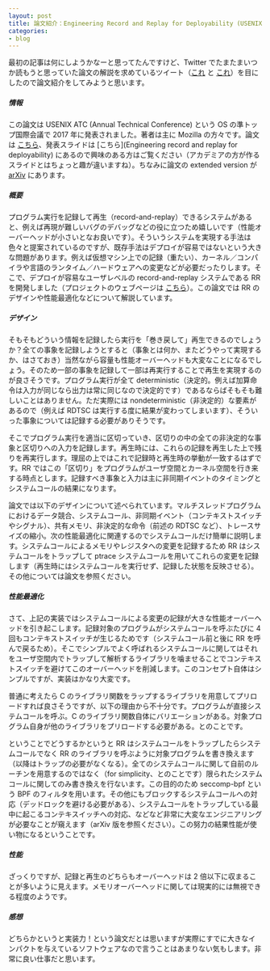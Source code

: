 ```yaml
---
layout: post
title: 論文紹介：Engineering Record and Replay for Deployability (USENIX ATC'17)
categories:
- blog
---
```


最初の記事は何にしようかなーと思ってたんですけど、Twitter でたまたまいつか読もうと思っていた論文の解説を求めているツイート（[これ](https://twitter.com/Linda_pp/status/1257930689950789634) と [これ](https://twitter.com/Linda_pp/status/1257931429700202496)）を目にしたので論文紹介をしてみようと思います。

##### 情報
この論文は USENIX ATC (Annual Technical Conference) という OS の準トップ国際会議で 2017 年に発表されました。著者は主に Mozilla の方々です。論文は [こちら](https://www.usenix.org/system/files/conference/atc17/atc17-o_callahan.pdf)、発表スライドは [こちら](Engineering record and replay for deployability) にあるので興味のある方はご覧ください（アカデミアの方が作るスライドとはちょっと趣が違いますね）。ちなみに論文の extended version が [arXiv](https://arxiv.org/pdf/1705.05937.pdf) にあります。

##### 概要
プログラム実行を記録して再生（record-and-replay）できるシステムがあると、例えば再現が難しいバグのデバッグなどの役に立つため嬉しいです（性能オーバーヘッドが小さいとなお良いです）。そういうシステムを実現する手法は色々と提案されているのですが、既存手法はデプロイが容易ではないという大きな問題があります。例えば仮想マシン上での記録（重たい）、カーネル／コンパイラや言語のランタイム／ハードウェアへの変更などが必要だったりします。そこで、デプロイが容易なユーザレベルの record-and-replay システムである <mycode>RR</mycode> を開発しました（プロジェクトのウェブページは [こちら](https://rr-project.org/)）。この論文では <mycode>RR</mycode> のデザインや性能最適化などについて解説しています。

##### デザイン
そもそもどういう情報を記録したら実行を「巻き戻して」再生できるのでしょうか？全ての事象を記録しようとすると（事象とは何か、またどうやって実現するか、はさておき）当然ながら容量も性能オーバーヘッドも大変なことになるでしょう。そのため一部の事象を記録して一部は再実行することで再生を実現するのが良さそうです。プログラム実行が全て deterministic（決定的。例えば加算命令は入力が同じなら出力は常に同じなので決定的です）であるならばそもそも難しいことはありません。ただ実際には nondeterministic（非決定的）な要素があるので（例えば <mycode>RDTSC</mycode> は実行する度に結果が変わってしまいます）、そういった事象については記録する必要がありそうです。

そこでプログラム実行を適当に区切っていき、区切りの中の全ての非決定的な事象と区切りへの入力を記録します。再生時には、これらの記録を再生した上で残りを再実行します。理屈の上ではこれで記録時と再生時の挙動が一致するはずです。<mycode>RR</mycode> ではこの「区切り」をプログラムがユーザ空間とカーネル空間を行き来する時点とします。記録すべき事象と入力は主に非同期イベントのタイミングとシステムコールの結果になります。

論文では以下のデザインについて述べられています。マルチスレッドプログラムにおけるデータ競合、システムコール、非同期イベント（コンテキストスイッチやシグナル）、共有メモリ、非決定的な命令（前述の <mycode>RDTSC</mycode> など）、トレースサイズの縮小。次の性能最適化に関連するのでシステムコールだけ簡単に説明します。システムコールによるメモリやレジスタへの変更を記録するため <mycode>RR</mycode> はシステムコールをトラップして <mycode>ptrace</mycode> システムコールを用いてこれらの変更を記録します（再生時にはシステムコールを実行せず、記録した状態を反映させる）。その他については論文を参照ください。

##### 性能最適化
さて、上記の実装ではシステムコールによる変更の記録が大きな性能オーバーヘッドを引き起こします。記録対象のプログラムがシステムコールを呼ぶたびに 4 回もコンテキストスイッチが生じるためです（システムコール前と後に <mycode>RR</mycode> を呼んで戻るため）。そこでシンプルでよく呼ばれるシステムコールに関してはそれをユーザ空間内でトラップして解析するライブラリを噛ませることでコンテキストスイッチを避けてこのオーバーヘッドを削減します。このコンセプト自体はシンプルですが、実装はかなり大変です。

普通に考えたら C のライブラリ関数をラップするライブラリを用意してプリロードすれば良さそうですが、以下の理由から不十分です。プログラムが直接システムコールを呼ぶ。C のライブラリ関数自体にバリエーションがある。対象プログラム自身が他のライブラリをプリロードする必要がある。とのことです。

ということでどうするかというと <mycode>RR</mycode> はシステムコールをトラップしたらシステムコールでなく <mycode>RR</mycode> のライブラリを呼ぶように対象プログラムを書き換えます（以降はトラップの必要がなくなる）。全てのシステムコールに関して自前のルーチンを用意するのではなく（for simplicity、とのことです）限られたシステムコールに関してのみ書き換えを行ないます。この目的のため <mycode>seccomp-bpf</mycode> という BPF のフィルタを用います。その他にもブロックするシステムコールへの対応（デッドロックを避ける必要がある）、システムコールをトラップしている最中に起こるコンテキスイッチへの対応、などなど非常に大変なエンジニアリングが必要なことが窺えます（arXiv 版を参照ください）。この努力の結果性能が使い物になるということです。

##### 性能
ざっくりですが、記録と再生のどちらもオーバーヘッドは 2 倍以下に収まることが多いように見えます。メモリオーバーヘッドに関しては現実的には無視できる程度のようです。

##### 感想
どちらかというと実装力！という論文だとは思いますが実際にすでに大きなインパクトを与えているソフトウェアなので言うことはあまりない気もします。非常に良い仕事だと思います。
